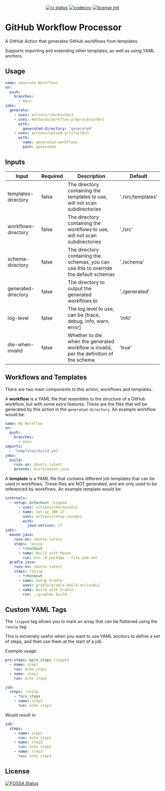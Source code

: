 <p align="center">
  <a href="https://github.com/Hathoute/workflow-preprocessor/actions"><img alt="ci status" src="https://github.com/Hathoute/workflow-preprocessor/actions/workflows/main.yml/badge.svg"></a>
  <a href="https://codecov.io/github/Hathoute/workflow-preprocessor"><img alt="codecov" src="https://codecov.io/github/Hathoute/workflow-preprocessor/branch/main/graph/badge.svg?token=80E2ZCG9JL"></a>
  <a href="https://opensource.org/licenses/MIT"><img alt="license mit" src="https://img.shields.io/badge/License-MIT-yellow.svg"></a>
</p>

# GitHub Workflow Processor

A GitHub Action that generates GitHub workflows from templates.

Supports importing and extending other templates, as well as using YAML anchors.

## Usage

```yaml
name: Generate Workflows
on:
  push:
    branches:
      - main
jobs:
  generate:
    - uses: actions/checkout@v3
    - uses: Hathoute/workflow-preprocessor@v1
      with:
        generated-directory: 'generated'
    - uses: actions/upload-artifact@v3
      with:
        name: generated-workflows
        path: generated
  ```

## Inputs

| Input               | Required | Description                                                                             | Default           |
|---------------------|----------|-----------------------------------------------------------------------------------------|-------------------|
| templates-directory | false    | The directory containing the templates to use, will not scan subdirectories             | './src/templates' |
| workflows-directory | false    | The directory containing the workflows to use, will not scan subdirectories             | './src'           |
| schema-directory    | false    | The directory containing the schemas, you can use this to override the default schemas  | './schema'        |
| generated-directory | false    | The directory to output the generated workflows to                                      | './generated'     |
| log-level           | false    | The log level to use, can be [trace, debug, info, warn, error]                          | 'info'            |
| die-when-invalid    | false    | Whether to die when the generated workflow is invalid, per the definition of the schema | 'true'            |

## Workflows and Templates

There are two main components to this action, workflows and templates.

A <b>workflow</b> is a YAML file that resembles to the structure of a GitHub workflow, but with some extra features.
These are the files that will be generated by this action in the `generated-directory`.
An example workflow would be:
```yaml
name: My Workflow
on:
  push:
    branches:
      - main
imports: 
  - 'templates/build.yml'
jobs:
  build:
    runs-on: ubuntu-latest
    extends: build/maven-java
```

A <b>template</b> is a YAML file that contains different job templates that can be used in workflows.
These files are NOT generated, and are only used to be referenced by workflows. 
An example template would be:
```yaml
internals:
  - setup: &checkout !zipped
      - uses: actions/checkout@v2
      - name: Set up JDK 17
        uses: actions/setup-java@v1
        with:
          java-version: 17
jobs:
  maven-java:
    runs-on: ubuntu-latest
    steps: !unzip
      - *checkout
      - name: Build with Maven
        run: mvn -B package --file pom.xml
  gradle-java:
    runs-on: ubuntu-latest
    steps: !unzip
      - *checkout
      - name: Setup Gradle
        uses: gradle/gradle-build-action@v2
      - name: Build with Gradle
        run: ./gradlew build
```

## Custom YAML Tags

The `!zipped` tag allows you to mark an array that can be flattened using the `!unzip` tag.

This is extremely useful when you want to use YAML anchors to define a set of steps, and then use 
them at the start of a job.

Example usage:
```yaml
pre-steps: &pre_steps !zipped
  - name: step1
    run: echo step1
  - name: step2
    run: echo step2

job:
  steps: !unzip
    - *pre_steps
    - name: step3
      run: echo step3
  ```

Would result in:
```yaml
job:
  steps:
    - name: step1
      run: echo step1
    - name: step2
      run: echo step2
    - name: step3
      run: echo step3
  ```

## License
[![FOSSA Status](https://app.fossa.com/api/projects/git%2Bgithub.com%2FHathoute%2Fworkflow-preprocessor.svg?type=large)](https://app.fossa.com/projects/git%2Bgithub.com%2FHathoute%2Fworkflow-preprocessor?ref=badge_large)